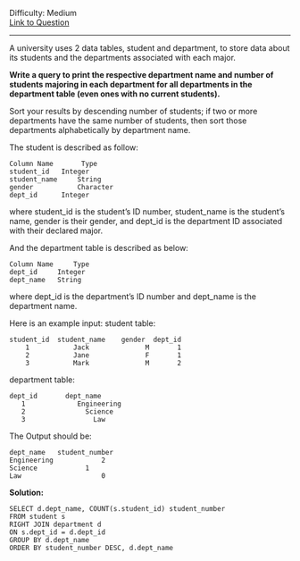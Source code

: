 Difficulty: Medium  
[Link to Question](https://leetcode.com/problems/count-student-number-in-departments/)


---------------------------------------------------------


A university uses 2 data tables, student and department, to store data about its students and the departments associated with each major.

**Write a query to print the respective department name and number of students majoring in each department for all departments in the department table (even ones with no current students).**

Sort your results by descending number of students; if two or more departments have the same number of students, then sort those departments alphabetically by department name.

The student is described as follow:
```
Column Name 	  Type
student_id 	 Integer
student_name     String
gender 	         Character
dept_id 	 Integer
```
where student_id is the student’s ID number, student_name is the student’s name, gender is their gender, and dept_id is the department ID associated with their declared major.

And the department table is described as below:
```
Column Name 	Type
dept_id 	Integer
dept_name 	String
```
where dept_id is the department’s ID number and dept_name is the department name.

Here is an example input:
student table:
```
student_id 	student_name 	gender 	dept_id
    1 	        Jack 	          M       1
    2 	        Jane 	          F 	  1
    3 	        Mark 	          M       2
```
department table:
```
dept_id 	  dept_name
   1 	         Engineering
   2 	           Science
   3 	             Law
```
The Output should be:
```
dept_name 	student_number
Engineering 	       2
Science 	       1
Law 	               0
```

**Solution:**
```
SELECT d.dept_name, COUNT(s.student_id) student_number
FROM student s
RIGHT JOIN department d
ON s.dept_id = d.dept_id
GROUP BY d.dept_name
ORDER BY student_number DESC, d.dept_name
```
